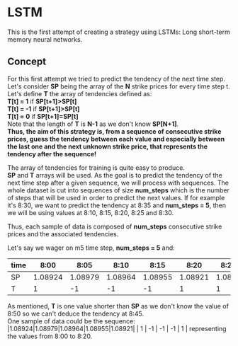 # LSTM

This is the first attempt of creating a strategy using LSTMs: Long short-term memory neural networks.  

## Concept
For this first attempt we tried to predict the tendency of the next time step.  
Let's consider **SP** being the array of the **N** strike prices for every time step t.  
Let's define **T** the array of tendencies defined as:  
**T[t] = 1** if **SP[t+1]>SP[t]**  
**T[t] = -1** if **SP[t+1]>SP[t]**  
**T[t] = 0** if **SP[t+1]=SP[t]**  
Note that the length of **T** is **N-1** as we don't know **SP[N+1]**.  
**Thus, the aim of this strategy is, from a sequence of consecutive strike prices, guess the tendency between each value and especially between the last one and the next unknown strike price, that represents the tendency after the sequence!**  

The array of tendencies for training is quite easy to produce.  
**SP** and **T** arrays will be used. As the goal is to predict the tendency of the next time step after a given sequence, we will process with sequences. The whole dataset is cut into sequences of size **num_steps** which is the number of steps that will be used in order to predict the next values. If for example it's 8:30, we want to predict the tendency at 8:35 and **num_steps = 5**, then we will be using values at 8:10, 8:15, 8:20, 8:25 and 8:30.

Thus, each sample of data is composed of **num_steps** consecutive strike prices and the associated tendencies.  

Let's say we wager on m5 time step, **num_steps = 5** and:

|time | 8:00  | 8:05  | 8:10  | 8:15  | 8:20  | 8:25 | 8:30 | 8:35 | 8:40  | 8:45  |
|-----|-------|-------|-------|-------|-------|------|------|------|-------|-------|
|SP   |1.08924|1.08979|1.08964|1.08955|1.08921|1.0891|1.0895|1.0895|1.08851|1.08827|
|T    |   1   |  -1   |  -1   |  -1   |   1   |   1  |  0   |  -1  |   -1  |   ?   |

As mentioned, **T** is one value shorter than **SP** as we don't know the value of 8:50 so we can't deduce the tendency at 8:45.  
One sample of data could be the sequence:  
|1.08924|1.08979|1.08964|1.08955|1.08921|
|   1   |  -1   |  -1   |  -1   |   1   |
representing the values from 8:00 to 8:20.
